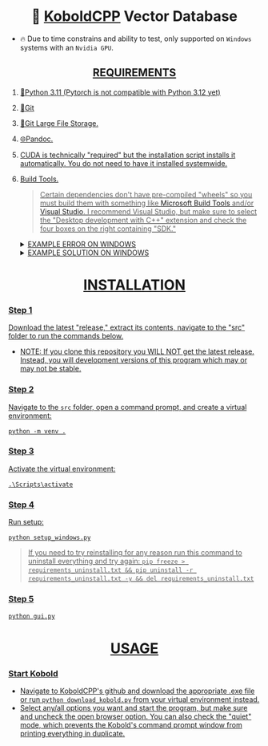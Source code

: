 <div align="center">
  <h1>🚀 <a href="https://github.com/LostRuins/koboldcpp">KoboldCPP</a> Vector Database
</div>



* 🔥 Due to time constrains and ability to test, only supported on ```Windows``` systems with an ```Nvidia GPU```.

<div align="center"> <h2><u>REQUIREMENTS</h2></div>
  
1) 🐍[Python 3.11](https://www.python.org/downloads/release/python-3119/) (Pytorch is not compatible with Python 3.12 yet)
2) 📁[Git](https://git-scm.com/downloads)
3) 📁[Git Large File Storage](https://git-lfs.com/).
4) 🌐[Pandoc](https://github.com/jgm/pandoc/releases).
5) CUDA is technically "required" but the installation script installs it automatically.  You do not need to have it installed systemwide.
6) Build Tools.
   > Certain dependencies don't have pre-compiled "wheels" so you must build them with something like [Microsoft Build Tools](https://visualstudio.microsoft.com/visual-cpp-build-tools/) and/or [Visual Studio](https://visualstudio.microsoft.com/).  I recommend Visual Studio, but make sure to select the "Desktop development with C++" extension and check the four boxes on the right containing "SDK."

   <details>
     <summary>EXAMPLE ERROR ON WINDOWS</summary>
     <img src="https://github.com/BBC-Esq/ChromaDB-Plugin-for-LM-Studio/raw/main/sample_error.png">
   </details>

   <details>
     <summary>EXAMPLE SOLUTION ON WINDOWS</summary>
     <img src="https://github.com/BBC-Esq/ChromaDB-Plugin-for-LM-Studio/raw/main/build_tools.png">
   </details>

<div align="center"> <h1>INSTALLATION</h1></div>
  
### Step 1
Download the latest "release," extract its contents, navigate to the "src" folder to run the commands below.
  * NOTE: If you clone this repository you WILL NOT get the latest release.  Instead, you will development versions of this program which may or may not be stable.
### Step 2
Navigate to the ```src``` folder, open a command prompt, and create a virtual environment:
```
python -m venv .
```
### Step 3
Activate the virtual environment:
```
.\Scripts\activate
```
### Step 4
Run setup:
```
python setup_windows.py
```
   > If you need to try reinstalling for any reason run this command to uninstall everything and try again:
```pip freeze > requirements_uninstall.txt && pip uninstall -r requirements_uninstall.txt -y && del requirements_uninstall.txt```
### Step 5
```
python gui.py
```

<div align="center"> <h1>USAGE</h1></div>

### Start Kobold
* Navigate to KoboldCPP's github and download the appropriate .exe file or run ```python download_kobold.py``` from your virtual environment instead.
* Select any/all options you want and start the program, but make sure and uncheck the open browser option.  You can also check the "quiet" mode, which prevents the Kobold's command prompt window from printing everything in duplicate.


